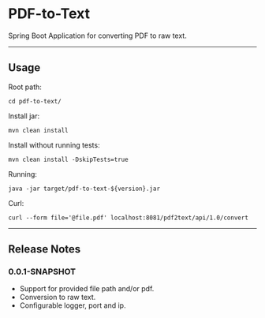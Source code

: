 # PDF-to-Text

Spring Boot Application for converting PDF to raw text.

- - -

## Usage

Root path:
```shell
cd pdf-to-text/
```

Install jar:
```shell
mvn clean install
```

Install without running tests:
```shell
mvn clean install -DskipTests=true
```

Running:
```shell
java -jar target/pdf-to-text-${version}.jar
```

Curl:
```shell
curl --form file='@file.pdf' localhost:8081/pdf2text/api/1.0/convert
```

- - -

## Release Notes

 ### 0.0.1-SNAPSHOT
 - Support for provided file path and/or pdf.
 - Conversion to raw text.
 - Configurable logger, port and ip.
